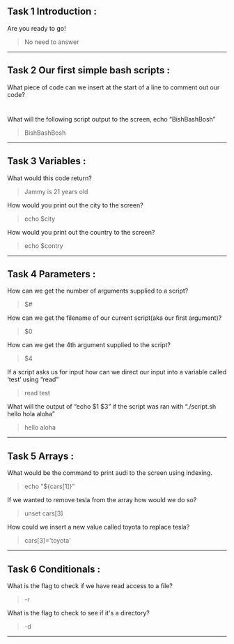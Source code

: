 
Task 1  Introduction :
----

Are you ready to go!	
> No need to answer

----

Task 2  Our first simple bash scripts :
----

What piece of code can we insert at the start of a line to comment out our code?	
>#

What will the following script output to the screen, echo “BishBashBosh”
> BishBashBosh

----

Task 3  Variables :
----

What would this code return?	
> Jammy is 21 years old
 
How would you print out the city to the screen?
> echo $city

How would you print out the country to the screen?
> echo $contry

----

Task 4  Parameters :
----

How can we get the number of arguments supplied to a script?	
> $#

How can we get the filename of our current script(aka our first argument)?
> $0

How can we get the 4th argument supplied to the script?
> $4

If a script asks us for input how can we direct our input into a variable called ‘test’ 
using “read”
> read test 

What will the output of “echo $1 $3” if the script was ran with “./script.sh hello hola 
aloha”
> hello aloha

----

Task 5  Arrays :
----

What would be the command to print audi to the screen using indexing. 
> echo "${cars[1]}"

If we wanted to remove tesla from the array how would we do so?
> unset cars[3]

How could we insert a new value called toyota to replace tesla?
> cars[3]='toyota'

----

Task 6  Conditionals :
----

What is the flag to check if we have read access to a file?
> -r

What is the flag to check to see if it's a directory?
> -d

----